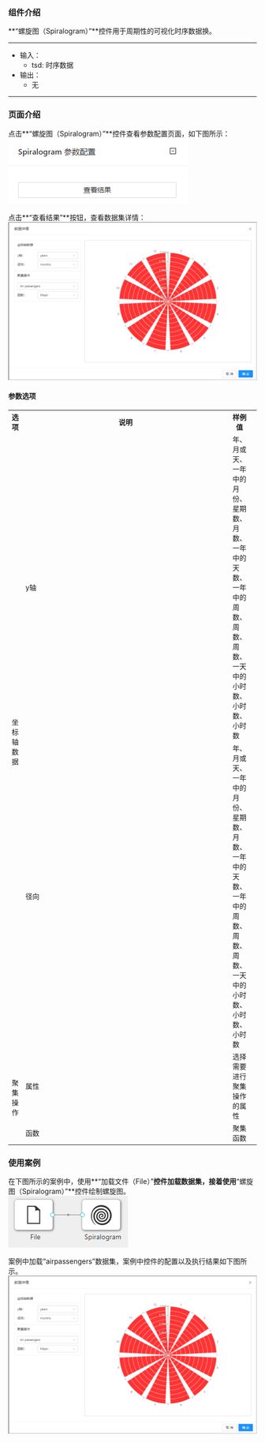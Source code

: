 ### 组件介绍
**“螺旋图（Spiralogram）”**控件用于周期性的可视化时序数据换。
<hr/>

- 输入：
  - tsd: 时序数据
- 输出：
  - 无

<hr/>


### 页面介绍
点击**“螺旋图（Spiralogram）”**控件查看参数配置页面，如下图所示：  
![param](/img/aistudio/visualize/spiralogram/param.png)

点击**“查看结果”**按钮，查看数据集详情：  
![visualization](/img/aistudio/visualize/spiralogram/visualization.png)

#### 参数选项
<table>
  <tr>
    <th>选项</th>
    <th width="650">说明</th>
    <th>样例值</th>
  </tr>
  <tr>
      <td rowspan="2">坐标轴数据</td> 
      <td>y轴</td> 
      <td>
      年、月或天、一年中的月份、星期数、月数、一年中的天数、一年中的周数、周数、周数、一天中的小时数、小时数、小时数
      </td> 
      <td></td>
  </tr>
  <tr>
      <td>径向</td> 
      <td>
      年、月或天、一年中的月份、星期数、月数、一年中的天数、一年中的周数、周数、周数、一天中的小时数、小时数、小时数
      </td> 
      <td></td>
  </tr>
  <tr>
      <td rowspan="2">聚集操作</td> 
      <td>属性</td> 
      <td>
      选择需要进行聚集操作的属性
      </td> 
      <td></td>
  </tr>
  <tr>
      <td>函数</td> 
      <td>
      聚集函数
      </td> 
      <td></td>
  </tr>
</table>

### 使用案例
在下图所示的案例中，使用**“加载文件（File）”**控件加载数据集，接着使用**“螺旋图（Spiralogram）”**控件绘制螺旋图。  
![workflow](/img/aistudio/visualize/spiralogram/workflow.png)

案例中加载“airpassengers”数据集，案例中控件的配置以及执行结果如下图所示。
![workflow-result](/img/aistudio/visualize/spiralogram/workflow-result.png)